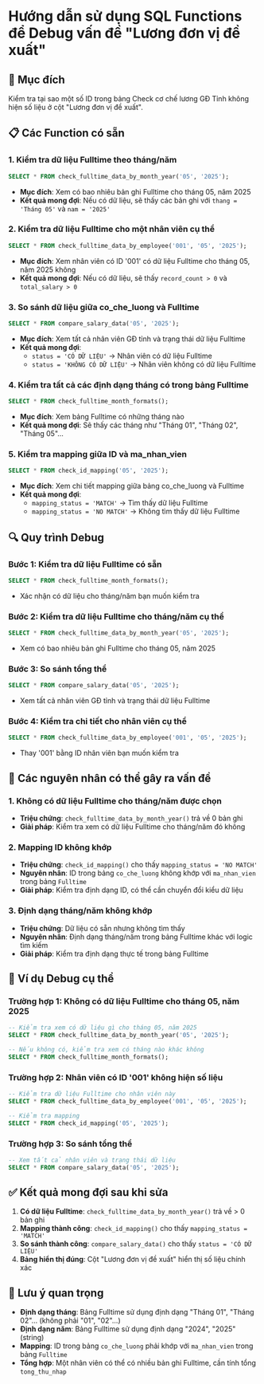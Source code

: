 # Hướng dẫn sử dụng SQL Functions để Debug vấn đề "Lương đơn vị đề xuất"

## 🎯 **Mục đích**
Kiểm tra tại sao một số ID trong bảng Check cơ chế lương GĐ Tỉnh không hiện số liệu ở cột "Lương đơn vị đề xuất".

## 📋 **Các Function có sẵn**

### 1. **Kiểm tra dữ liệu Fulltime theo tháng/năm**
```sql
SELECT * FROM check_fulltime_data_by_month_year('05', '2025');
```
- **Mục đích**: Xem có bao nhiêu bản ghi Fulltime cho tháng 05, năm 2025
- **Kết quả mong đợi**: Nếu có dữ liệu, sẽ thấy các bản ghi với `thang = 'Tháng 05'` và `nam = '2025'`

### 2. **Kiểm tra dữ liệu Fulltime cho một nhân viên cụ thể**
```sql
SELECT * FROM check_fulltime_data_by_employee('001', '05', '2025');
```
- **Mục đích**: Xem nhân viên có ID '001' có dữ liệu Fulltime cho tháng 05, năm 2025 không
- **Kết quả mong đợi**: Nếu có dữ liệu, sẽ thấy `record_count > 0` và `total_salary > 0`

### 3. **So sánh dữ liệu giữa co_che_luong và Fulltime**
```sql
SELECT * FROM compare_salary_data('05', '2025');
```
- **Mục đích**: Xem tất cả nhân viên GĐ tỉnh và trạng thái dữ liệu Fulltime
- **Kết quả mong đợi**: 
  - `status = 'CÓ DỮ LIỆU'` → Nhân viên có dữ liệu Fulltime
  - `status = 'KHÔNG CÓ DỮ LIỆU'` → Nhân viên không có dữ liệu Fulltime

### 4. **Kiểm tra tất cả các định dạng tháng có trong bảng Fulltime**
```sql
SELECT * FROM check_fulltime_month_formats();
```
- **Mục đích**: Xem bảng Fulltime có những tháng nào
- **Kết quả mong đợi**: Sẽ thấy các tháng như "Tháng 01", "Tháng 02", "Tháng 05"...

### 5. **Kiểm tra mapping giữa ID và ma_nhan_vien**
```sql
SELECT * FROM check_id_mapping('05', '2025');
```
- **Mục đích**: Xem chi tiết mapping giữa bảng co_che_luong và Fulltime
- **Kết quả mong đợi**:
  - `mapping_status = 'MATCH'` → Tìm thấy dữ liệu Fulltime
  - `mapping_status = 'NO MATCH'` → Không tìm thấy dữ liệu Fulltime

## 🔍 **Quy trình Debug**

### **Bước 1: Kiểm tra dữ liệu Fulltime có sẵn**
```sql
SELECT * FROM check_fulltime_month_formats();
```
- Xác nhận có dữ liệu cho tháng/năm bạn muốn kiểm tra

### **Bước 2: Kiểm tra dữ liệu Fulltime cho tháng/năm cụ thể**
```sql
SELECT * FROM check_fulltime_data_by_month_year('05', '2025');
```
- Xem có bao nhiêu bản ghi Fulltime cho tháng 05, năm 2025

### **Bước 3: So sánh tổng thể**
```sql
SELECT * FROM compare_salary_data('05', '2025');
```
- Xem tất cả nhân viên GĐ tỉnh và trạng thái dữ liệu Fulltime

### **Bước 4: Kiểm tra chi tiết cho nhân viên cụ thể**
```sql
SELECT * FROM check_fulltime_data_by_employee('001', '05', '2025');
```
- Thay '001' bằng ID nhân viên bạn muốn kiểm tra

## 🚨 **Các nguyên nhân có thể gây ra vấn đề**

### 1. **Không có dữ liệu Fulltime cho tháng/năm được chọn**
- **Triệu chứng**: `check_fulltime_data_by_month_year()` trả về 0 bản ghi
- **Giải pháp**: Kiểm tra xem có dữ liệu Fulltime cho tháng/năm đó không

### 2. **Mapping ID không khớp**
- **Triệu chứng**: `check_id_mapping()` cho thấy `mapping_status = 'NO MATCH'`
- **Nguyên nhân**: ID trong bảng `co_che_luong` không khớp với `ma_nhan_vien` trong bảng `Fulltime`
- **Giải pháp**: Kiểm tra định dạng ID, có thể cần chuyển đổi kiểu dữ liệu

### 3. **Định dạng tháng/năm không khớp**
- **Triệu chứng**: Dữ liệu có sẵn nhưng không tìm thấy
- **Nguyên nhân**: Định dạng tháng/năm trong bảng Fulltime khác với logic tìm kiếm
- **Giải pháp**: Kiểm tra định dạng thực tế trong bảng Fulltime

## 📝 **Ví dụ Debug cụ thể**

### **Trường hợp 1: Không có dữ liệu Fulltime cho tháng 05, năm 2025**
```sql
-- Kiểm tra xem có dữ liệu gì cho tháng 05, năm 2025
SELECT * FROM check_fulltime_data_by_month_year('05', '2025');

-- Nếu không có, kiểm tra xem có tháng nào khác không
SELECT * FROM check_fulltime_month_formats();
```

### **Trường hợp 2: Nhân viên có ID '001' không hiện số liệu**
```sql
-- Kiểm tra dữ liệu Fulltime cho nhân viên này
SELECT * FROM check_fulltime_data_by_employee('001', '05', '2025');

-- Kiểm tra mapping
SELECT * FROM check_id_mapping('05', '2025');
```

### **Trường hợp 3: So sánh tổng thể**
```sql
-- Xem tất cả nhân viên và trạng thái dữ liệu
SELECT * FROM compare_salary_data('05', '2025');
```

## ✅ **Kết quả mong đợi sau khi sửa**

1. **Có dữ liệu Fulltime**: `check_fulltime_data_by_month_year()` trả về > 0 bản ghi
2. **Mapping thành công**: `check_id_mapping()` cho thấy `mapping_status = 'MATCH'`
3. **So sánh thành công**: `compare_salary_data()` cho thấy `status = 'CÓ DỮ LIỆU'`
4. **Bảng hiển thị đúng**: Cột "Lương đơn vị đề xuất" hiển thị số liệu chính xác

## 🔧 **Lưu ý quan trọng**

- **Định dạng tháng**: Bảng Fulltime sử dụng định dạng "Tháng 01", "Tháng 02"... (không phải "01", "02"...)
- **Định dạng năm**: Bảng Fulltime sử dụng định dạng "2024", "2025" (string)
- **Mapping**: ID trong bảng `co_che_luong` phải khớp với `ma_nhan_vien` trong bảng `Fulltime`
- **Tổng hợp**: Một nhân viên có thể có nhiều bản ghi Fulltime, cần tính tổng `tong_thu_nhap`
